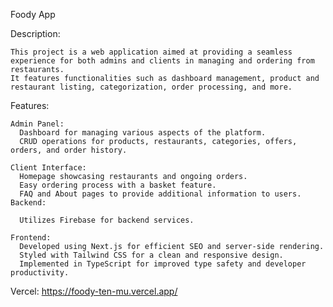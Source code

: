 Foody App


  Description:
  
    This project is a web application aimed at providing a seamless experience for both admins and clients in managing and ordering from restaurants. 
    It features functionalities such as dashboard management, product and restaurant listing, categorization, order processing, and more.
  
  Features:
  
    Admin Panel:
      Dashboard for managing various aspects of the platform.
      CRUD operations for products, restaurants, categories, offers, orders, and order history.
    
    Client Interface:
      Homepage showcasing restaurants and ongoing orders.
      Easy ordering process with a basket feature.
      FAQ and About pages to provide additional information to users.
    Backend:
    
      Utilizes Firebase for backend services.
    
    Frontend:
      Developed using Next.js for efficient SEO and server-side rendering.
      Styled with Tailwind CSS for a clean and responsive design.
      Implemented in TypeScript for improved type safety and developer productivity.


  Vercel:
      https://foody-ten-mu.vercel.app/
